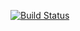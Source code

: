 [![Build Status](https://dev.azure.com/naeem-akram-malik/WinFormsTesting/_apis/build/status/naeemakram.WinFormsUITesting?branchName=master)](https://dev.azure.com/naeem-akram-malik/WinFormsTesting/_build/latest?definitionId=1&branchName=master)
